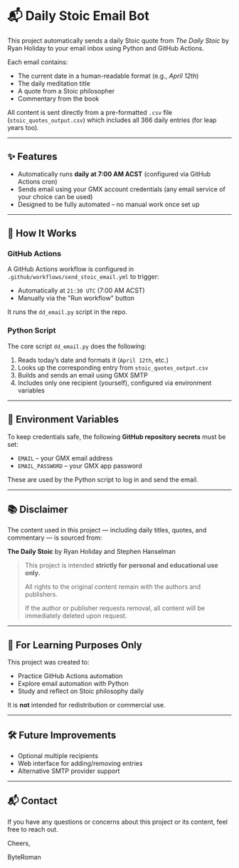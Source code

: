 # 📬 Daily Stoic Email Bot

This project automatically sends a daily Stoic quote from *The Daily Stoic* by Ryan Holiday to your email inbox using Python and GitHub Actions.

Each email contains:
- The current date in a human-readable format (e.g., *April 12th*)
- The daily meditation title
- A quote from a Stoic philosopher
- Commentary from the book

All content is sent directly from a pre-formatted `.csv` file (`stoic_quotes_output.csv`) which includes all 366 daily entries (for leap years too).

---

## ✨ Features

- Automatically runs **daily at 7:00 AM ACST** (configured via GitHub Actions cron)
- Sends email using your GMX account credentials (any email service of your choice can be used)
- Designed to be fully automated – no manual work once set up

---

## 🔧 How It Works

### GitHub Actions

A GitHub Actions workflow is configured in `.github/workflows/send_stoic_email.yml` to trigger:

- Automatically at `21:30 UTC` (7:00 AM ACST)
- Manually via the "Run workflow" button

It runs the `dd_email.py` script in the repo.

### Python Script

The core script `dd_email.py` does the following:

1. Reads today’s date and formats it (`April 12th`, etc.)
2. Looks up the corresponding entry from `stoic_quotes_output.csv`
3. Builds and sends an email using GMX SMTP
4. Includes only one recipient (yourself), configured via environment variables

---

## 🔐 Environment Variables

To keep credentials safe, the following **GitHub repository secrets** must be set:

- `EMAIL` – your GMX email address
- `EMAIL_PASSWORD` – your GMX app password

These are used by the Python script to log in and send the email.

---

## 📚 Disclaimer

The content used in this project — including daily titles, quotes, and commentary — is sourced from:

**The Daily Stoic** by Ryan Holiday and Stephen Hanselman

> This project is intended **strictly for personal and educational use only.**
> 
> All rights to the original content remain with the authors and publishers.
> 
> If the author or publisher requests removal, all content will be immediately deleted upon request.

---

## 🧪 For Learning Purposes Only

This project was created to:
- Practice GitHub Actions automation
- Explore email automation with Python
- Study and reflect on Stoic philosophy daily

It is **not** intended for redistribution or commercial use.


---

## 🛠 Future Improvements

- Optional multiple recipients
- Web interface for adding/removing entries
- Alternative SMTP provider support

---

## 📬 Contact

If you have any questions or concerns about this project or its content, feel free to reach out.

Cheers, 

ByteRoman



